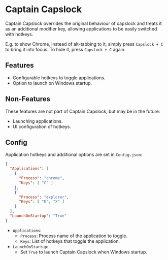 # Captain Capslock

Captain Capslock overrides the original behaviour of capslock and treats it as an additional modifier key, allowing applications to be easily switched with hotkeys.

E.g. to show Chrome, instead of alt-tabbing to it, simply press `Capslock + C` to bring it into focus. To hide it, press `Capslock + C` again.

## Features
- Configurable hotkeys to toggle applications.
- Option to launch on Windows startup.

## Non-Features
These features are not part of Captain Capslock, but may be in the future:
- Launching applications.
- UI configuration of hotkeys.

## Config
Application hotkeys and additional options are set in `Config.json`:
```json
{
  "Applications": [
    {
      "Process": "chrome",
      "Keys": [ "C" ]
    },
    {
      "Process": "explorer",
      "Keys": [ "E", "X" ]
    }
  ],
  "LaunchOnStartup": "True"
}
```

- `Applications`:
  - `Process`: Process name of the application to toggle.
  - `Keys`: List of hotkeys that toggle the application.
- `LaunchOnStartup`:
  - Set `True` to launch Captain Capslock when Windows startup.